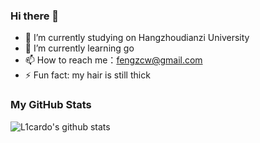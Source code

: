 ### Hi there 👋

<!--
**Fengzdadi/Fengzdadi** is a ✨ _special_ ✨ repository because its `README.md` (this file) appears on your GitHub profile.

Here are some ideas to get you started:

- 🔭 I’m currently working on ...
- 🌱 I’m currently learning ...
- 👯 I’m looking to collaborate on ...
- 🤔 I’m looking for help with ...
- 💬 Ask me about ...
- 📫 How to reach me: ...
- 😄 Pronouns: ...
- ⚡ Fun fact: ...
-->


- 🔭 I’m currently studying on Hangzhoudianzi University
- 🌱 I’m currently learning go 
- 📫 How to reach me：fengzcw@gmail.com
- ⚡ Fun fact: my hair is still thick


### My GitHub Stats

![L1cardo's github stats](https://github-readme-stats.vercel.app/api?username=Fengzdadi&show_icons=true)

